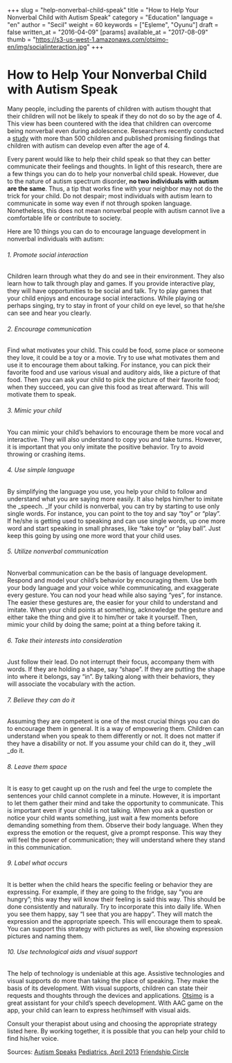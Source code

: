 +++
slug = "help-nonverbal-child-speak"
title = "How to Help Your Nonverbal Child with Autism Speak"
category = "Education"
language = "en"
author = "Secil"
weight = 60
keywords = ["Eşleme", "Oyunu"]
draft = false
written_at = "2016-04-09"
[params]
available_at = "2017-08-09"
thumb = "https://s3-us-west-1.amazonaws.com/otsimo-en/img/socialinteraction.jpg"
+++


# How to Help Your Nonverbal Child with Autism Speak

Many people, including the parents of children with autism thought that their children will not be likely to speak if they do not do so by the age of 4. This view has been countered with the idea that children can overcome being nonverbal even during adolescence. Researchers recently conducted a [study](http://pediatrics.aappublications.org/content/131/4/e1128) with more than 500 children and published promising findings that children with autism can develop even after the age of 4.

Every parent would like to help their child speak so that they can better communicate their feelings and thoughts. In light of this research, there are a few things you can do to help your nonverbal child speak. However, due to the nature of autism spectrum disorder, **no two individuals with autism are the same**. Thus, a tip that works fine with your neighbor may not do the trick for your child. Do not despair; most individuals with autism learn to communicate in some way even if not through spoken language. Nonetheless, this does not mean nonverbal people with autism cannot live a comfortable life or contribute to society.

Here are 10 things you can do to encourage language development in nonverbal individuals with autism:

###### 1\. Promote social interaction

Children learn through what they do and see in their environment. They also learn how to talk through play and games. If you provide interactive play, they will have opportunities to be social and talk. Try to play games that your child enjoys and encourage social interactions. While playing or perhaps singing, try to stay in front of your child on eye level, so that he/she can see and hear you clearly.

###### 2\. Encourage communication

Find what motivates your child. This could be food, some place or someone they love, it could be a toy or a movie. Try to use what motivates them and use it to encourage them about talking. For instance, you can pick their favorite food and use various visual and auditory aids, like a picture of that food. Then you can ask your child to pick the picture of their favorite food; when they succeed, you can give this food as treat afterward. This will motivate them to speak.

###### 3\. Mimic your child

You can mimic your child’s behaviors to encourage them be more vocal and interactive. They will also understand to copy you and take turns. However, it is important that you only imitate the positive behavior. Try to avoid throwing or crashing items.

###### 4\. Use simple language

By simplifying the language you use, you help your child to follow and understand what you are saying more easily. It also helps him/her to imitate the _speech. _If your child is nonverbal, you can try by starting to use only single words. For instance, you can point to the toy and say “toy” or “play”. If he/she is getting used to speaking and can use single words, up one more word and start speaking in small phrases, like “take toy” or “play ball”. Just keep this going by using one more word that your child uses.

###### 5\. Utilize nonverbal communication

Nonverbal communication can be the basis of language development. Respond and model your child’s behavior by encouraging them. Use both your body language and your voice while communicating, and exaggerate every gesture. You can nod your head while also saying “yes”, for instance. The easier these gestures are, the easier for your child to understand and imitate. When your child points at something, acknowledge the gesture and either take the thing and give it to him/her or take it yourself. Then, mimic your child by doing the same; point at a thing before taking it.

###### 6\. Take their interests into consideration

Just follow their lead. Do not interrupt their focus, accompany them with words. If they are holding a shape, say “shape”. If they are putting the shape into where it belongs, say “in”. By talking along with their behaviors, they will associate the vocabulary with the action.

###### 7\. Believe they can do it

Assuming they are competent is one of the most crucial things you can do to encourage them in general. It is a way of empowering them. Children can understand when you speak to them differently or not. It does not matter if they have a disability or not. If you assume your child can do it, they _will _do it.

###### 8\. Leave them space

It is easy to get caught up on the rush and feel the urge to complete the sentences your child cannot complete in a minute. However, it is important to let them gather their mind and take the opportunity to communicate. This is important even if your child is not talking. When you ask a question or notice your child wants something, just wait a few moments before demanding something from them. Observe their body language. When they express the emotion or the request, give a prompt response. This way they will feel the power of communication; they will understand where they stand in this communication.

###### 9\. Label what occurs

It is better when the child hears the specific feeling or behavior they are expressing. For example, if they are going to the fridge, say “you are hungry”; this way they will know their feeling is said this way. This should be done consistently and naturally. Try to incorporate this into daily life. When you see them happy, say “I see that you are happy”. They will match the expression and the appropriate speech. This will encourage them to speak. You can support this strategy with pictures as well, like showing expression pictures and naming them.

###### 10\. Use technological aids and visual support

The help of technology is undeniable at this age. Assistive technologies and visual supports do more than taking the place of speaking. They make the basis of its development. With visual supports, children can state their requests and thoughts through the devices and applications. [Otsimo](https://itunes.apple.com/app/otsimo-%C3%A7ocuk-otizm-aile-e%C4%9Fitim-oyun-harf-haf%C4%B1za/id1084723770?l=tr&mt=8) is a great assistant for your child’s speech development. With AAC game on the app, your child can learn to express her/himself with visual aids.

Consult your therapist about using and choosing the appropriate strategy listed here. By working together, it is possible that you can help your child to find his/her voice.

Sources: [Autism Speaks](https://www.autismspeaks.org/blog/2013/03/19/seven-ways-help-your-nonverbal-child-speak) [Pediatrics, April 2013](http://pediatrics.aappublications.org/content/131/4/e1128) [Friendship Circle]("http://www.friendshipcircle.org/blog/2015/04/21/5-ways-to-encourage-communication-with-a-non-verbal-child-diagnosed-with-autism/)
